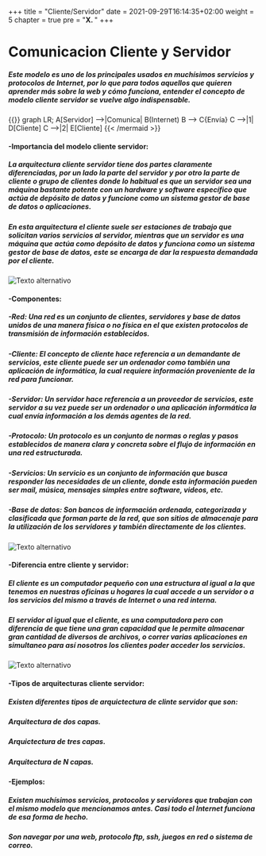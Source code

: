 +++
title = "Cliente/Servidor"
date = 2021-09-29T16:14:35+02:00
weight = 5
chapter = true
pre = "<b>X. </b>"
+++

# Comunicacion Cliente y Servidor

##### Este modelo es uno de los principales usados en muchísimos servicios y protocolos de Internet, por lo que para todos aquellos que quieren aprender más sobre la web y cómo funciona, entender el concepto de modelo cliente servidor se vuelve algo indispensable.



{{<mermaid align="left">}}
graph LR;
    A[Servidor] -->|Comunica| B(Internet)
    B --> C{Envía}
    C -->|1| D[Cliente]
    C -->|2| E[Cliente]
{{< /mermaid >}}



#### -Importancia del modelo cliente servidor:

##### La arquitectura cliente servidor tiene dos partes claramente diferenciadas, por un lado la parte del servidor y por otro la parte de cliente o grupo de clientes donde lo habitual es que un servidor sea una máquina bastante potente con un hardware y software específico que actúa de depósito de datos y funcione como un sistema gestor de base de datos o aplicaciones.

##### En esta arquitectura el cliente suele ser estaciones de trabajo que solicitan varios servicios al servidor, mientras que un servidor es una máquina que actúa como depósito de datos y funciona como un sistema gestor de base de datos, este se encarga de dar la respuesta demandada por el cliente.

![Texto alternativo](/images/Cliente.png)

#### -Componentes:

##### -Red: Una red es un conjunto de clientes, servidores y base de datos unidos de una manera física o no física en el que existen protocolos de transmisión de información establecidos.

##### -Cliente: El concepto de cliente hace referencia a un demandante de servicios, este cliente puede ser un ordenador como también una aplicación de informática, la cual requiere información proveniente de la red para funcionar.

##### -Servidor: Un servidor hace referencia a un proveedor de servicios, este servidor a su vez puede ser un ordenador o una aplicación informática la cual envía información a los demás agentes de la red.

##### -Protocolo: Un protocolo es un conjunto de normas o reglas y pasos establecidos de manera clara y concreta sobre el flujo de información en una red estructurada.

##### -Servicios: Un servicio es un conjunto de información que busca responder las necesidades de un cliente, donde esta información pueden ser mail, música, mensajes simples entre software, videos, etc.

##### -Base de datos: Son bancos de información ordenada, categorizada y clasificada que forman parte de la red, que son sitios de almacenaje para la utilización de los servidores y también directamente de los clientes.

![Texto alternativo](/images/data.jpg)

#### -Diferencia entre cliente y servidor:

##### El cliente es un computador pequeño con una estructura al igual a la que tenemos en nuestras oficinas u hogares la cual accede a un servidor o a los servicios del mismo a través de Internet o una red interna. 

##### El servidor al igual que el cliente, es una computadora pero con diferencia de que tiene una gran capacidad que le permite almacenar gran cantidad de diversos de archivos, o correr varias aplicaciones en simultaneo para así nosotros los clientes poder acceder los servicios.

![Texto alternativo](/images/Cliente_servidor.png)

#### -Tipos de arquitecturas cliente servidor:

##### Existen diferentes tipos de arquictectura de clinte servidor que son:

##### Arquitectura de dos capas.

##### Arquictectura de tres capas.

##### Arquitectura de N capas.

#### -Ejemplos:

##### Existen muchísimos servicios, protocolos y servidores que trabajan con el mismo modelo que mencionamos antes. Casi todo el Internet funciona de esa forma de hecho.

##### Son navegar por una web, protocolo ftp, ssh, juegos en red o sistema de correo. 















